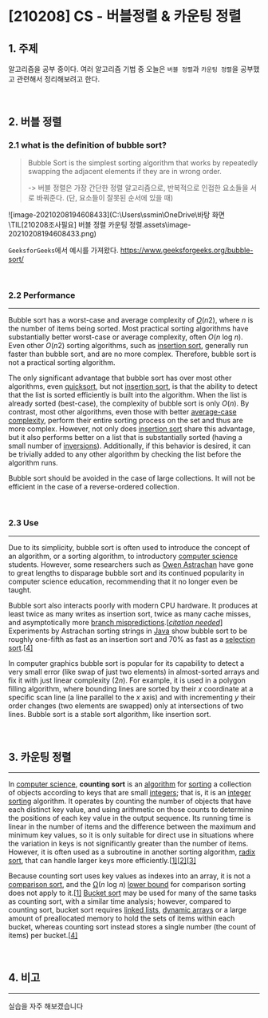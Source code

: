 # [210208] CS - 버블정렬 & 카운팅 정렬

## 1. 주제



알고리즘을 공부 중이다. 여러 알고리즘 기법 중 오늘은 `버블 정렬`과 `카운팅 정렬`을 공부했고 관련해서 정리해보려고 한다.   

<br>

## 2. 버블 정렬

### 2.1 what is the definition of bubble sort?



> Bubble Sort is the simplest sorting algorithm that works by repeatedly swapping the adjacent elements if they are in wrong order.
>
> -> 버블 정렬은 가장 간단한 정렬 알고리즘으로, 반복적으로 인접한 요소들을 서로 바꿔준다. (단, 요소들이 잘못된 순서에 있을 때)



![image-20210208194608433](C:\Users\ssmin\OneDrive\바탕 화면\TIL\[210208조사필요] 버블 정렬 카운팅 정렬.assets\image-20210208194608433.png)

`GeeksforGeeks`에서 예시를 가져왔다.  https://www.geeksforgeeks.org/bubble-sort/


<br>

### 2.2 Performance

---

Bubble sort has a worst-case and average complexity of *[О](https://en.wikipedia.org/wiki/Big_o_notation)*(*n*2), where *n* is the number of items being sorted. Most practical sorting algorithms have substantially better worst-case or average complexity, often *O*(*n* log *n*). Even other *О*(*n*2) sorting algorithms, such as [insertion sort](https://en.wikipedia.org/wiki/Insertion_sort), generally run faster than bubble sort, and are no more complex. Therefore, bubble sort is not a practical sorting algorithm.

The only significant advantage that bubble sort has over most other algorithms, even [quicksort](https://en.wikipedia.org/wiki/Quicksort), but not [insertion sort](https://en.wikipedia.org/wiki/Insertion_sort), is that the ability to detect that the list is sorted efficiently is built into the algorithm. When the list is already sorted (best-case), the complexity of bubble sort is only *O*(*n*). By contrast, most other algorithms, even those with better [average-case complexity](https://en.wikipedia.org/wiki/Average-case_complexity), perform their entire sorting process on the set and thus are more complex. However, not only does [insertion sort](https://en.wikipedia.org/wiki/Insertion_sort) share this advantage, but it also performs better on a list that is substantially sorted (having a small number of [inversions](https://en.wikipedia.org/wiki/Inversion_(discrete_mathematics))). Additionally, if this behavior is desired, it can be trivially added to any other algorithm by checking the list before the algorithm runs.

Bubble sort should be avoided in the case of large collections. It will not be efficient in the case of a reverse-ordered collection.


<br>

### 2.3 Use

---

Due to its simplicity, bubble sort is often used to introduce the concept of an algorithm, or a sorting algorithm, to introductory [computer science](https://en.wikipedia.org/wiki/Computer_science) students. However, some researchers such as [Owen Astrachan](https://en.wikipedia.org/wiki/Owen_Astrachan) have gone to great lengths to disparage bubble sort and its continued popularity in computer science education, recommending that it no longer even be taught.

Bubble sort also interacts poorly with modern CPU hardware. It produces at least twice as many writes as insertion sort, twice as many cache misses, and asymptotically more [branch mispredictions](https://en.wikipedia.org/wiki/Branch_predictor).[*[citation needed](https://en.wikipedia.org/wiki/Wikipedia:Citation_needed)*] Experiments by Astrachan sorting strings in [Java](https://en.wikipedia.org/wiki/Java_(programming_language)) show bubble sort to be roughly one-fifth as fast as an insertion sort and 70% as fast as a [selection sort](https://en.wikipedia.org/wiki/Selection_sort).[[4\]](https://en.wikipedia.org/wiki/Bubble_sort#cite_note-Astrachan2003-4)

In computer graphics bubble sort is popular for its capability to detect a very small error (like swap of just two elements) in almost-sorted arrays and fix it with just linear complexity (2*n*). For example, it is used in a polygon filling algorithm, where bounding lines are sorted by their *x* coordinate at a specific scan line (a line parallel to the *x* axis) and with incrementing *y* their order changes (two elements are swapped) only at intersections of two lines. Bubble sort is a stable sort algorithm, like insertion sort.



<br>

## 3. 카운팅 정렬

---

In [computer science](https://en.wikipedia.org/wiki/Computer_science), **counting sort** is an [algorithm](https://en.wikipedia.org/wiki/Algorithm) for [sorting](https://en.wikipedia.org/wiki/Sorting_algorithm) a collection of objects according to keys that are small [integers](https://en.wikipedia.org/wiki/Integer); that is, it is an [integer sorting](https://en.wikipedia.org/wiki/Integer_sorting) algorithm. It operates by counting the number of objects that have each distinct key value, and using arithmetic on those counts to determine the positions of each key value in the output sequence. Its running time is linear in the number of items and the difference between the maximum and minimum key values, so it is only suitable for direct use in situations where the variation in keys is not significantly greater than the number of items. However, it is often used as a subroutine in another sorting algorithm, [radix sort](https://en.wikipedia.org/wiki/Radix_sort), that can handle larger keys more efficiently.[[1\]](https://en.wikipedia.org/wiki/Counting_sort#cite_note-clrs-1)[[2\]](https://en.wikipedia.org/wiki/Counting_sort#cite_note-edmonds-2)[[3\]](https://en.wikipedia.org/wiki/Counting_sort#cite_note-sedgewick-3)

Because counting sort uses key values as indexes into an array, it is not a [comparison sort](https://en.wikipedia.org/wiki/Comparison_sort), and the [Ω](https://en.wikipedia.org/wiki/Big_O_notation#Family_of_Bachmann.E2.80.93Landau_notations)(*n* log *n*) [lower bound](https://en.wikipedia.org/wiki/Lower_bound) for comparison sorting does not apply to it.[[1\]](https://en.wikipedia.org/wiki/Counting_sort#cite_note-clrs-1) [Bucket sort](https://en.wikipedia.org/wiki/Bucket_sort) may be used for many of the same tasks as counting sort, with a similar time analysis; however, compared to counting sort, bucket sort requires [linked lists](https://en.wikipedia.org/wiki/Linked_list), [dynamic arrays](https://en.wikipedia.org/wiki/Dynamic_array) or a large amount of preallocated memory to hold the sets of items within each bucket, whereas counting sort instead stores a single number (the count of items) per bucket.[[4\]](https://en.wikipedia.org/wiki/Counting_sort#cite_note-knuth-4)

<br>

## 4. 비고

---

실습을 자주 해보겠습니다
